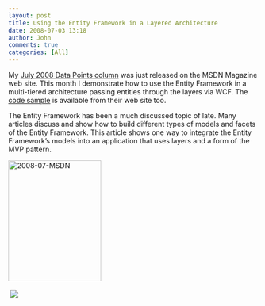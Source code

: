```yaml
---
layout: post
title: Using the Entity Framework in a Layered Architecture
date: 2008-07-03 13:18
author: John
comments: true
categories: [All]
---
```

<p>My <a href="http://msdn.microsoft.com/en-us/magazine/cc700340.aspx">July 2008 Data Points column</a> was just released on the MSDN Magazine web site. This month I demonstrate how to use the Entity Framework in a multi-tiered architecture passing entities through the layers via WCF. The <a href="http://download.microsoft.com/download/f/2/7/f279e71e-efb0-4155-873d-5554a0608523/DataPoints2008_07.exe">code sample</a> is available from their web site too. </p>  <p>The Entity Framework has been a much discussed topic of late. Many articles discuss and show how to build different types of models and facets of the Entity Framework. This article shows one way to integrate the Entity Framework’s models into an application that uses layers and a form of the MVP pattern.</p>  <p><a href="http://msdn.microsoft.com/en-us/magazine/cc700340.aspx"><img title="2008-07-MSDN" style="border-right: 0px; border-top: 0px; border-left: 0px; border-bottom: 0px" height="244" alt="2008-07-MSDN" src="http://images.johnpapa.net/wp-content/uploads/files/media/image/WindowsLiveWriter/UsingtheEntityFrameworkinaLayeredArchite_BA16/2008-07-MSDN_3.gif" width="187" border="0" /></a></p><div class="wlWriterHeaderFooter" style="text-align:left; margin:0px; padding:4px 4px 4px 4px;"><a href="http://www.dotnetkicks.com/kick/?url=/all/using-the-entity-framework-in-a-layered-architecture/"><img src="http://www.dotnetkicks.com/Services/Images/KickItImageGenerator.ashx?url=/all/using-the-entity-framework-in-a-layered-architecture/&amp;bgcolor=0080C0&amp;fgcolor=FFFFFF&amp;border=000000&amp;cbgcolor=D4E1ED&amp;cfgcolor=000000" border="0/"></a></div><div class="wlWriterHeaderFooter" style="text-align:left; margin:0px; padding:4px 4px 4px 4px;"><script type="text/javascript">var dzone_url = '/all/using-the-entity-framework-in-a-layered-architecture/';</script><script type="text/javascript">var dzone_title = 'Using the Entity Framework in a Layered Architecture';</script><script type="text/javascript">var dzone_blurb = 'Using the Entity Framework in a Layered Architecture';</script><script type="text/javascript">var dzone_style = '1';</script><script language="javascript" src="http://widgets.dzone.com/widgets/zoneit.js"></script> </div>

